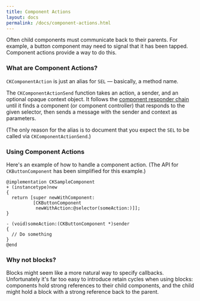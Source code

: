 ```yaml
---
title: Component Actions
layout: docs
permalink: /docs/component-actions.html
---
```


Often child components must communicate back to their parents. For example, a button component may need to signal that it has been tapped. Component actions provide a way to do this.

### What are Component Actions? 

`CKComponentAction` is just an alias for `SEL` — basically, a method name.

The `CKComponentActionSend` function takes an action, a sender, and an optional opaque context object. It follows the [component responder chain](docs/controls-and-the-responder-chain) until it finds a component (or component controller) that responds to the given selector, then sends a message with the sender and context as parameters.

(The only reason for the alias is to document that you expect the `SEL` to be called via `CKComponentActionSend`.)

### Using Component Actions 

Here's an example of how to handle a component action. (The API for `CKButtonComponent` has been simplified for this example.)

```objc++
@implementation CKSampleComponent
+ (instancetype)new
{
  return [super newWithComponent:
          [CKButtonComponent
           newWithAction:@selector(someAction:)]];
}

- (void)someAction:(CKButtonComponent *)sender
{
  // Do something
}
@end
```

### Why not blocks? 

Blocks might seem like a more natural way to specify callbacks. Unfortunately it's far too easy to introduce retain cycles when using blocks: components hold strong references to their child components, and the child might hold a block with a strong reference back to the parent.

